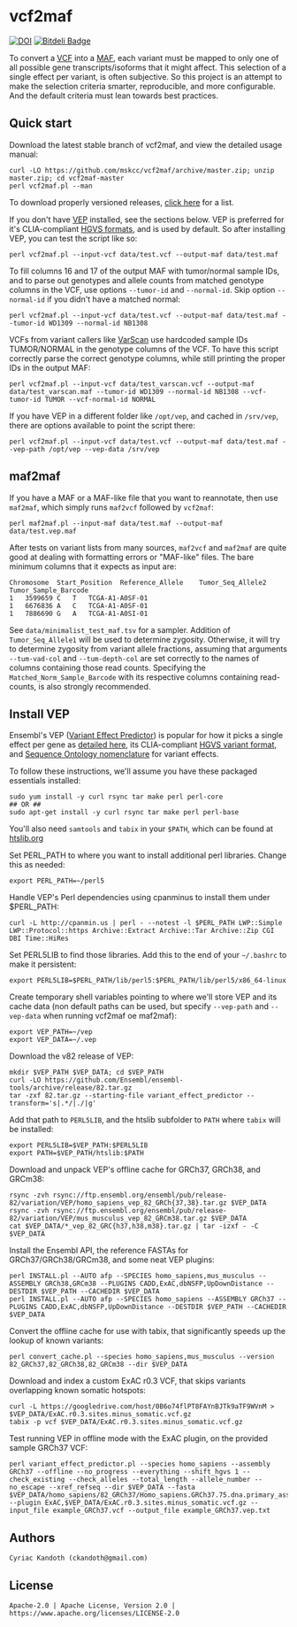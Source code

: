 vcf2maf
=======

[![DOI](https://zenodo.org/badge/doi/10.5281/zenodo.14107.svg)](http://dx.doi.org/10.5281/zenodo.14107) [![Bitdeli Badge](https://d2weczhvl823v0.cloudfront.net/mskcc/vcf2maf/trend.png)](https://bitdeli.com/free "Bitdeli Badge")

To convert a [VCF](http://samtools.github.io/hts-specs/) into a [MAF](https://wiki.nci.nih.gov/x/eJaPAQ), each variant must be mapped to only one of all possible gene transcripts/isoforms that it might affect. This selection of a single effect per variant, is often subjective. So this project is an attempt to make the selection criteria smarter, reproducible, and more configurable. And the default criteria must lean towards best practices.

Quick start
-----------

Download the latest stable branch of vcf2maf, and view the detailed usage manual:

    curl -LO https://github.com/mskcc/vcf2maf/archive/master.zip; unzip master.zip; cd vcf2maf-master
    perl vcf2maf.pl --man

To download properly versioned releases, [click here](https://github.com/mskcc/vcf2maf/releases) for a list.

If you don't have [VEP](http://useast.ensembl.org/info/docs/tools/vep/index.html) installed, see the sections below. VEP is preferred for it's CLIA-compliant [HGVS formats](http://www.hgvs.org/mutnomen/recs.html), and is used by default. So after installing VEP, you can test the script like so:

    perl vcf2maf.pl --input-vcf data/test.vcf --output-maf data/test.maf

To fill columns 16 and 17 of the output MAF with tumor/normal sample IDs, and to parse out genotypes and allele counts from matched genotype columns in the VCF, use options `--tumor-id` and `--normal-id`. Skip option `--normal-id` if you didn't have a matched normal:

    perl vcf2maf.pl --input-vcf data/test.vcf --output-maf data/test.maf --tumor-id WD1309 --normal-id NB1308

VCFs from variant callers like [VarScan](http://varscan.sourceforge.net/somatic-calling.html#somatic-output) use hardcoded sample IDs TUMOR/NORMAL in the genotype columns of the VCF. To have this script correctly parse the correct genotype columns, while still printing the proper IDs in the output MAF:

    perl vcf2maf.pl --input-vcf data/test_varscan.vcf --output-maf data/test_varscan.maf --tumor-id WD1309 --normal-id NB1308 --vcf-tumor-id TUMOR --vcf-normal-id NORMAL

If you have VEP in a different folder like `/opt/vep`, and cached in `/srv/vep`, there are options available to point the script there:

    perl vcf2maf.pl --input-vcf data/test.vcf --output-maf data/test.maf --vep-path /opt/vep --vep-data /srv/vep

maf2maf
-------

If you have a MAF or a MAF-like file that you want to reannotate, then use `maf2maf`, which simply runs `maf2vcf` followed by `vcf2maf`:

    perl maf2maf.pl --input-maf data/test.maf --output-maf data/test.vep.maf

After tests on variant lists from many sources, `maf2vcf` and `maf2maf` are quite good at dealing with formatting errors or "MAF-like" files. The bare minimum columns that it expects as input are:

    Chromosome	Start_Position	Reference_Allele	Tumor_Seq_Allele2	Tumor_Sample_Barcode
    1	3599659	C	T	TCGA-A1-A0SF-01
    1	6676836	A	C	TCGA-A1-A0SF-01
    1	7886690	G	A	TCGA-A1-A0SI-01

See `data/minimalist_test_maf.tsv` for a sampler. Addition of `Tumor_Seq_Allele1` will be used to determine zygosity. Otherwise, it will try to determine zygosity from variant allele fractions, assuming that arguments `--tum-vad-col` and `--tum-depth-col` are set correctly to the names of columns containing those read counts. Specifying the `Matched_Norm_Sample_Barcode` with its respective columns containing read-counts, is also strongly recommended.

Install VEP
-----------

Ensembl's VEP ([Variant Effect Predictor](http://useast.ensembl.org/info/docs/tools/vep/index.html)) is popular for how it picks a single effect per gene as [detailed here](http://www.ensembl.org/info/docs/tools/vep/script/vep_other.html#pick), its CLIA-compliant [HGVS variant format](http://www.hgvs.org/mutnomen/recs.html), and [Sequence Ontology nomenclature](http://useast.ensembl.org/info/genome/variation/predicted_data.html#consequences) for variant effects.

To follow these instructions, we'll assume you have these packaged essentials installed:

    sudo yum install -y curl rsync tar make perl perl-core
    ## OR ##
    sudo apt-get install -y curl rsync tar make perl perl-base

You'll also need `samtools` and `tabix` in your `$PATH`, which can be found at [htslib.org](http://www.htslib.org/download/)

Set PERL_PATH to where you want to install additional perl libraries. Change this as needed:

    export PERL_PATH=~/perl5

Handle VEP's Perl dependencies using cpanminus to install them under $PERL_PATH:

    curl -L http://cpanmin.us | perl - --notest -l $PERL_PATH LWP::Simple LWP::Protocol::https Archive::Extract Archive::Tar Archive::Zip CGI DBI Time::HiRes

Set PERL5LIB to find those libraries. Add this to the end of your `~/.bashrc` to make it persistent:

    export PERL5LIB=$PERL_PATH/lib/perl5:$PERL_PATH/lib/perl5/x86_64-linux

Create temporary shell variables pointing to where we'll store VEP and its cache data (non default paths can be used, but specify `--vep-path` and `--vep-data` when running vcf2maf oe maf2maf):

    export VEP_PATH=~/vep
    export VEP_DATA=~/.vep

Download the v82 release of VEP:

    mkdir $VEP_PATH $VEP_DATA; cd $VEP_PATH
    curl -LO https://github.com/Ensembl/ensembl-tools/archive/release/82.tar.gz
    tar -zxf 82.tar.gz --starting-file variant_effect_predictor --transform='s|.*/|./|g'

Add that path to `PERL5LIB`, and the htslib subfolder to `PATH` where `tabix` will be installed:

    export PERL5LIB=$VEP_PATH:$PERL5LIB
    export PATH=$VEP_PATH/htslib:$PATH

Download and unpack VEP's offline cache for GRCh37, GRCh38, and GRCm38:

    rsync -zvh rsync://ftp.ensembl.org/ensembl/pub/release-82/variation/VEP/homo_sapiens_vep_82_GRCh{37,38}.tar.gz $VEP_DATA
    rsync -zvh rsync://ftp.ensembl.org/ensembl/pub/release-82/variation/VEP/mus_musculus_vep_82_GRCm38.tar.gz $VEP_DATA
    cat $VEP_DATA/*_vep_82_GRC{h37,h38,m38}.tar.gz | tar -izxf - -C $VEP_DATA

Install the Ensembl API, the reference FASTAs for GRCh37/GRCh38/GRCm38, and some neat VEP plugins:

    perl INSTALL.pl --AUTO afp --SPECIES homo_sapiens,mus_musculus --ASSEMBLY GRCh38,GRCm38 --PLUGINS CADD,ExAC,dbNSFP,UpDownDistance --DESTDIR $VEP_PATH --CACHEDIR $VEP_DATA
    perl INSTALL.pl --AUTO afp --SPECIES homo_sapiens --ASSEMBLY GRCh37 --PLUGINS CADD,ExAC,dbNSFP,UpDownDistance --DESTDIR $VEP_PATH --CACHEDIR $VEP_DATA

Convert the offline cache for use with tabix, that significantly speeds up the lookup of known variants:

    perl convert_cache.pl --species homo_sapiens,mus_musculus --version 82_GRCh37,82_GRCh38,82_GRCm38 --dir $VEP_DATA

Download and index a custom ExAC r0.3 VCF, that skips variants overlapping known somatic hotspots:

    curl -L https://googledrive.com/host/0B6o74flPT8FAYnBJTk9aTF9WVnM > $VEP_DATA/ExAC.r0.3.sites.minus_somatic.vcf.gz
    tabix -p vcf $VEP_DATA/ExAC.r0.3.sites.minus_somatic.vcf.gz

Test running VEP in offline mode with the ExAC plugin, on the provided sample GRCh37 VCF:

    perl variant_effect_predictor.pl --species homo_sapiens --assembly GRCh37 --offline --no_progress --everything --shift_hgvs 1 --check_existing --check_alleles --total_length --allele_number --no_escape --xref_refseq --dir $VEP_DATA --fasta $VEP_DATA/homo_sapiens/82_GRCh37/Homo_sapiens.GRCh37.75.dna.primary_assembly.fa --plugin ExAC,$VEP_DATA/ExAC.r0.3.sites.minus_somatic.vcf.gz --input_file example_GRCh37.vcf --output_file example_GRCh37.vep.txt

Authors
-------

    Cyriac Kandoth (ckandoth@gmail.com)

License
-------

    Apache-2.0 | Apache License, Version 2.0 | https://www.apache.org/licenses/LICENSE-2.0
